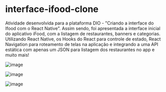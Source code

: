 # interface-ifood-clone
Atividade desenvolvida para a plataforma DIO - "Criando a interface do Ifood com o React Native". Assim sendo, foi apresentada a interface inicial do aplicativo iFood, com a listagem de restaurantes, banners e categorias. Utilizando React Native, os Hooks do React para controle de estado, React Navigation para roteamento de telas na aplicação e integrando a uma API estática com apenas um JSON para listagem dos restaurantes no app e muito mais! 


![image](https://user-images.githubusercontent.com/97346690/155605809-37e33f9d-1a17-4c62-a015-095aeaefc222.png)


![image](https://user-images.githubusercontent.com/97346690/155605833-23f2df5b-ff92-45c9-a815-f0938d6c8309.png)


![image](https://user-images.githubusercontent.com/97346690/155605869-0cb0cf0c-bd80-49e3-8b0e-4ad47d431592.png)


